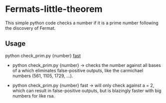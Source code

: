 # Fermats-little-theorem
This simple python code checks a number if it is a prime number following the discovery of Fermat.

## Usage
python check_prim.py {number} [fast](optional)

- python check_prim.py {number} -> checks the number against all bases of a which eliminates false-positive outputs, like the carmichael numbers (561, 1105, 1729, ...).

- python check_prim.py {number} fast -> will only check against a = 2, which can result in false-positive outputs, but is blazingly faster with big numbers for like rsa.
